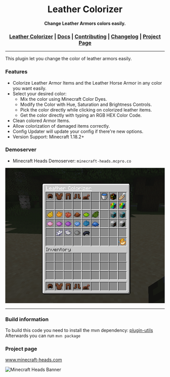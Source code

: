 <div align="center">
<h1>Leather Colorizer</h1>
<strong>Change Leather Armors colors easily.</strong>
<h3>
    <a href="https://github.com/LordRazen/leather-colorizer/blob/main/README.md">Leather Colorizer</a>
    <span> | </span>
    <a href="https://github.com/LordRazen/leather-colorizer/blob/main/docs/DOCS.md">Docs</a>
    <span> | </span>
    <a href="https://github.com/LordRazen/leather-colorizer/blob/main/docs/CONTRIBUTING.md">Contributing</a>
    <span> | </span>
    <a href="https://github.com/LordRazen/leather-colorizer/blob/main/docs/CHANGELOG.md">Changelog</a>
    <span> | </span>
    <a href="https://www.spigotmc.org/resources/leather-colorizer.99462/" target="_blank">Project Page</a>
</h3>
</div>

<hr>

This plugin let you change the color of leather armors easily.

### Features

- Colorize Leather Armor Items and the Leather Horse Armor in any color you want easily.
- Select your desired color:
    - Mix the color using Minecraft Color Dyes.
    - Modify the Color with Hue, Saturation and Brightness Controls.
    - Pick the color directly while clicking on colorized leather items.
    - Get the color directly with typing an RGB HEX Color Code.
- Clean colored Armor Items.
- Allow colorization of damaged items correctly.
- Config Updater will update your config if there're new options.
- Version Support: Minecraft 1.18.2+

### Demoserver

- Minecraft Heads Demoserver: `minecraft-heads.mcpro.co`

<img src="docs/LeatherColorizer.gif">

<hr>

### Build information
To build this code you need to install the mvn dependency: [plugin-utils](https://github.com/LordRazen/plugin-utils)
Afterwards you can run ``mvn package``

### Project page

www.minecraft-heads.com

![Minecraft Heads Banner](https://images.minecraft-heads.com/banners/minecraft-heads_halfbanner_234x60.png?_gl=1*10hu3m5*_ga*MTc5NjMwODg3OS4xNzA5MjEyNTg0*_ga_2RQ4VHKQYK*MTcwOTMxMTg3My43LjEuMTcwOTMxMTg5MC4wLjAuMA..)
